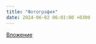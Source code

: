 ```yaml
---
title: "Фотография"
date: 2024-06-02 06:01:00 +0300
---
```



[Вложение](/assets/vk_photos/3/InJgyB0JmzI.jpg)
